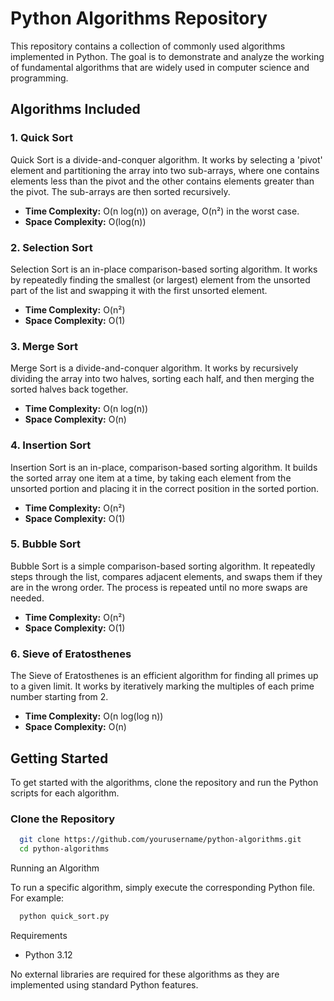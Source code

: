 # Python Algorithms Repository

This repository contains a collection of commonly used algorithms implemented in Python. The goal is to demonstrate and analyze the working of fundamental algorithms that are widely used in computer science and programming.

## Algorithms Included

### 1. **Quick Sort**
Quick Sort is a divide-and-conquer algorithm. It works by selecting a 'pivot' element and partitioning the array into two sub-arrays, where one contains elements less than the pivot and the other contains elements greater than the pivot. The sub-arrays are then sorted recursively.

- **Time Complexity:** O(n log(n)) on average, O(n²) in the worst case.
- **Space Complexity:** O(log(n))

### 2. **Selection Sort**
Selection Sort is an in-place comparison-based sorting algorithm. It works by repeatedly finding the smallest (or largest) element from the unsorted part of the list and swapping it with the first unsorted element.

- **Time Complexity:** O(n²)
- **Space Complexity:** O(1)

### 3. **Merge Sort**
Merge Sort is a divide-and-conquer algorithm. It works by recursively dividing the array into two halves, sorting each half, and then merging the sorted halves back together.

- **Time Complexity:** O(n log(n))
- **Space Complexity:** O(n)

### 4. **Insertion Sort**
Insertion Sort is an in-place, comparison-based sorting algorithm. It builds the sorted array one item at a time, by taking each element from the unsorted portion and placing it in the correct position in the sorted portion.

- **Time Complexity:** O(n²)
- **Space Complexity:** O(1)

### 5. **Bubble Sort**
Bubble Sort is a simple comparison-based sorting algorithm. It repeatedly steps through the list, compares adjacent elements, and swaps them if they are in the wrong order. The process is repeated until no more swaps are needed.

- **Time Complexity:** O(n²)
- **Space Complexity:** O(1)

### 6. **Sieve of Eratosthenes**
The Sieve of Eratosthenes is an efficient algorithm for finding all primes up to a given limit. It works by iteratively marking the multiples of each prime number starting from 2.

- **Time Complexity:** O(n log(log n))
- **Space Complexity:** O(n)

## Getting Started

To get started with the algorithms, clone the repository and run the Python scripts for each algorithm.

### Clone the Repository

```bash
  git clone https://github.com/yourusername/python-algorithms.git
  cd python-algorithms
```

Running an Algorithm

To run a specific algorithm, simply execute the corresponding Python file. For example:

```bash
  python quick_sort.py  
```

Requirements

- Python 3.12

No external libraries are required for these algorithms as they are implemented using standard Python features.